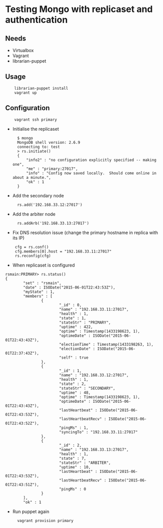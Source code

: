 # Testing Mongo with replicaset and authentication

## Needs

- Virtualbox
- Vagrant
- librarian-puppet

## Usage

        librarian-puppet install
        vagrant up

## Configuration

        vagrant ssh primary

- Initialise the replicaset

        $ mongo
        MongoDB shell version: 2.6.9
        connecting to: test
        > rs.initiate()
        {
            "info2" : "no configuration explicitly specified -- making one",
            "me" : "primary:27017",
            "info" : "Config now saved locally.  Should come online in about a minute.",
            "ok" : 1
        }

- Add the secondary node

        rs.add('192.168.33.12:27017')

- Add the arbiter node

        rs.addArb('192.168.33.13:27017')

- Fix DNS resolution issue (change the primary hostname in replica with its IP)

       cfg = rs.conf()
       cfg.members[0].host = "192.168.33.11:27017"
       rs.reconfig(cfg)

- When replicaset is configured

```shell
rsmain:PRIMARY> rs.status()
{
        "set" : "rsmain",
        "date" : ISODate("2015-06-01T22:43:53Z"),
        "myState" : 1,
        "members" : [
                {
                        "_id" : 0,
                        "name" : "192.168.33.11:27017",
                        "health" : 1,
                        "state" : 1,
                        "stateStr" : "PRIMARY",
                        "uptime" : 422,
                        "optime" : Timestamp(1433198623, 1),
                        "optimeDate" : ISODate("2015-06-01T22:43:43Z"),
                        "electionTime" : Timestamp(1433198263, 1),
                        "electionDate" : ISODate("2015-06-01T22:37:43Z"),
                        "self" : true
                },
                {
                        "_id" : 1,
                        "name" : "192.168.33.12:27017",
                        "health" : 1,
                        "state" : 2,
                        "stateStr" : "SECONDARY",
                        "uptime" : 48,
                        "optime" : Timestamp(1433198623, 1),
                        "optimeDate" : ISODate("2015-06-01T22:43:43Z"),
                        "lastHeartbeat" : ISODate("2015-06-01T22:43:53Z"),
                        "lastHeartbeatRecv" : ISODate("2015-06-01T22:43:52Z"),
                        "pingMs" : 1,
                        "syncingTo" : "192.168.33.11:27017"
                },
                {
                        "_id" : 2,
                        "name" : "192.168.33.13:27017",
                        "health" : 1,
                        "state" : 7,
                        "stateStr" : "ARBITER",
                        "uptime" : 10,
                        "lastHeartbeat" : ISODate("2015-06-01T22:43:53Z"),
                        "lastHeartbeatRecv" : ISODate("2015-06-01T22:43:51Z"),
                        "pingMs" : 0
                }
        ],
        "ok" : 1
```

- Run puppet again

        vagrant provision primary
